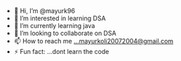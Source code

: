 - 👋 Hi, I’m @mayurk96
- 👀 I’m interested in learning DSA
- 🌱 I’m currently learning java
- 💞️ I’m looking to collaborate on DSA
- 📫 How to reach me ...mayurkoli20072004@gmail.com
- ⚡ Fun fact: ...dont learn the code

<!---
mayurk96/mayurk96 is a ✨ special ✨ repository because its `README.md` (this file) appears on your GitHub profile.
You can click the Preview link to take a look at your changes.
--->
